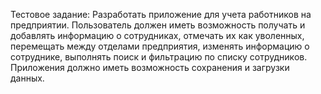Тестовое задание: Разработать приложение для учета работников на предприятии. Пользователь должен иметь возможность получать и добавлять информацию о сотрудниках, 
отмечать их как уволенных, перемещать между отделами предприятия, изменять информацию о сотруднике, выполнять поиск и фильтрацию по списку сотрудников. 
Приложения должно иметь возможность сохранения и загрузки данных.
